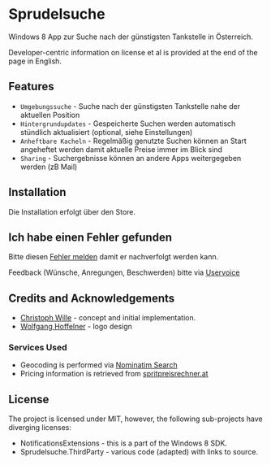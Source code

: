 # Sprudelsuche
Windows 8 App zur Suche nach der günstigsten Tankstelle in Österreich.  
  
Developer-centric information on license et al is provided at the end of the page in English.

## Features

* `Umgebungssuche` - Suche nach der günstigsten Tankstelle nahe der aktuellen Position
* `Hintergrundupdates` - Gespeicherte Suchen werden automatisch stündlich aktualisiert (optional, siehe Einstellungen)
* `Anheftbare Kacheln` - Regelmäßig genutzte Suchen können an Start angeheftet werden damit aktuelle Preise immer im Blick sind
* `Sharing` - Suchergebnisse können an andere Apps weitergegeben werden (zB Mail)

## Installation
Die Installation erfolgt über den Store.

## Ich habe einen Fehler gefunden
Bitte diesen [Fehler melden](https://github.com/christophwille/Sprudelsuche/issues/new) damit er nachverfolgt werden kann.
  
Feedback (Wünsche, Anregungen, Beschwerden) bitte via [Uservoice](https://sprudelsuche.uservoice.com/)

## Credits and Acknowledgements
* [Christoph Wille](mailto:christoph.wille@gmail.com) - concept and initial implementation.
* [Wolfgang Hoffelner](http://www.wo-ho.at/) - logo design

### Services Used
* Geocoding is performed via [Nominatim Search](http://open.mapquestapi.com/nominatim/)
* Pricing information is retrieved from [spritpreisrechner.at](http://www.spritpreisrechner.at/)

## License
The project is licensed under MIT, however, the following sub-projects have diverging licenses:

* NotificationsExtensions - this is a part of the Windows 8 SDK.
* Sprudelsuche.ThirdParty - various code (adapted) with links to source.

